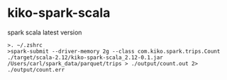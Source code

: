 # kiko-spark-scala
spark scala latest version

```
>. ~/.zshrc
>spark-submit --driver-memory 2g --class com.kiko.spark.trips.Count ./target/scala-2.12/kiko-spark-scala_2.12-0.1.jar /Users/carl/spark_data/parquet/trips > ./output/count.out 2> ./output/count.err
```